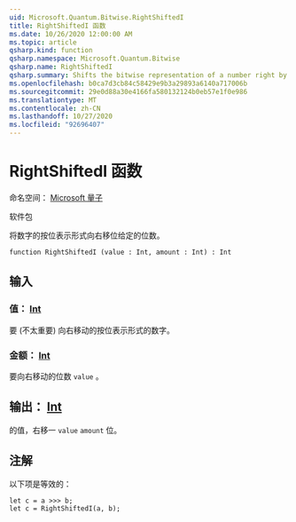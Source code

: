 ```yaml
---
uid: Microsoft.Quantum.Bitwise.RightShiftedI
title: RightShiftedI 函数
ms.date: 10/26/2020 12:00:00 AM
ms.topic: article
qsharp.kind: function
qsharp.namespace: Microsoft.Quantum.Bitwise
qsharp.name: RightShiftedI
qsharp.summary: Shifts the bitwise representation of a number right by a given number of bits.
ms.openlocfilehash: b0ca7d3cb84c58429e9b3a29893a6140a717006b
ms.sourcegitcommit: 29e0d88a30e4166fa580132124b0eb57e1f0e986
ms.translationtype: MT
ms.contentlocale: zh-CN
ms.lasthandoff: 10/27/2020
ms.locfileid: "92696407"
---
```

# <a name="rightshiftedi-function"></a>RightShiftedI 函数

命名空间： [Microsoft 量子](xref:Microsoft.Quantum.Bitwise)

软件包 [](https://nuget.org/packages/)


将数字的按位表示形式向右移位给定的位数。

```qsharp
function RightShiftedI (value : Int, amount : Int) : Int
```


## <a name="input"></a>输入

### <a name="value--int"></a>值： [Int](xref:microsoft.quantum.lang-ref.int)

要 (不太重要) 向右移动的按位表示形式的数字。


### <a name="amount--int"></a>金额： [Int](xref:microsoft.quantum.lang-ref.int)

要向右移动的位数 `value` 。



## <a name="output--int"></a>输出： [Int](xref:microsoft.quantum.lang-ref.int)

的值，右移一 `value` `amount` 位。

## <a name="remarks"></a>注解

以下项是等效的：

```Q#
let c = a >>> b;
let c = RightShiftedI(a, b);
```